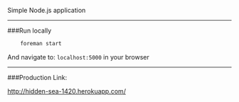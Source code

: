Simple Node.js application

------

###Run locally

```bash
	foreman start
```
And navigate to: `localhost:5000` in your browser

------

###Production Link:

http://hidden-sea-1420.herokuapp.com/ 
